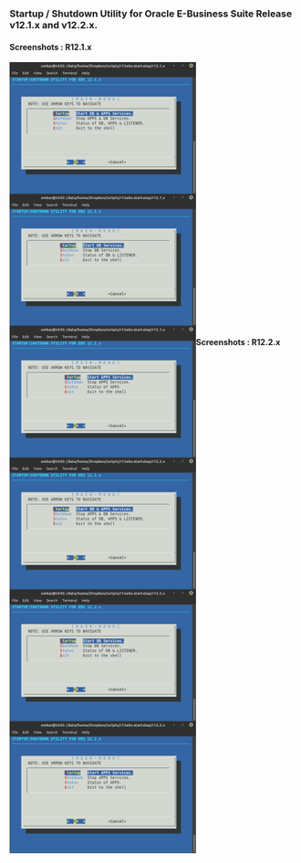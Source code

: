### Startup / Shutdown Utility for Oracle E-Business Suite Release v12.1.x and v12.2.x.

#### Screenshots : R12.1.x
<img src="images/r12.1.x/ebs-121x-snsu.png" align="left" alt="Single user approach" width="327" height="231" />
<img src="images/r12.1.x/ebs-121x-mnmu-db.png" align="center" alt="Multi-user approach : DB Services" width="327" height="231" />
<img src="images/r12.1.x/ebs-121x-mnmu-apps.png" align="left" alt="Multi-user approach : APPS Services" width="327" height="231" />

#### Screenshots : R12.2.x
<img src="images/r12.2.x/ebs-122x-snsu.png" align="left" alt="Single user approach" width="327" height="231" />
<img src="images/r12.2.x/ebs-122x-mnmu-db.png" align="center" alt="Multi-user approach : DB Services" width="327" height="231" />
<img src="images/r12.2.x/ebs-122x-mnmu-apps.png" align="left" alt="Multi-user approach : APPS Services" width="327" height="231" />